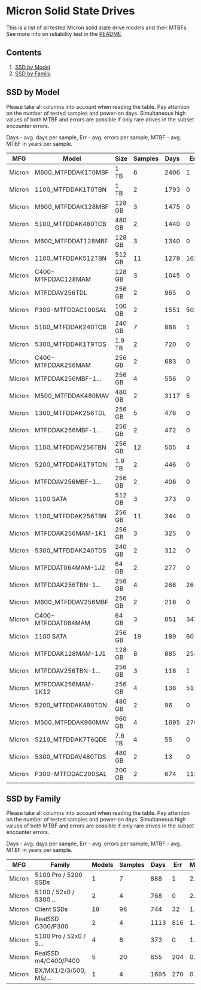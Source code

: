 Micron Solid State Drives
=========================

This is a list of all tested Micron solid state drive models and their MTBFs. See
more info on reliability test in the [README](https://github.com/bsdhw/SMART).

Contents
--------

1. [ SSD by Model  ](#ssd-by-model)
2. [ SSD by Family ](#ssd-by-family)

SSD by Model
------------

Please take all columns into account when reading the table. Pay attention on the
number of tested samples and power-on days. Simultaneous high values of both MTBF
and errors are possible if only rare drives in the subset encounter errors.

Days - avg. days per sample,
Err  - avg. errors per sample,
MTBF - avg. MTBF in years per sample.

| MFG       | Model              | Size   | Samples | Days  | Err   | MTBF |
|-----------|--------------------|--------|---------|-------|-------|------|
| Micron    | M600_MTFDDAK1T0MBF | 1 TB   | 6       | 2406  | 1     | 5.86   |
| Micron    | 1100_MTFDDAK1T0TBN | 1 TB   | 2       | 1793  | 0     | 4.91   |
| Micron    | M600_MTFDDAK128MBF | 128 GB | 3       | 1475  | 0     | 4.04   |
| Micron    | 5100_MTFDDAK480TCB | 480 GB | 2       | 1440  | 0     | 3.95   |
| Micron    | M600_MTFDDAT128MBF | 128 GB | 3       | 1340  | 0     | 3.67   |
| Micron    | 1100_MTFDDAK512TBN | 512 GB | 11      | 1279  | 162   | 3.12   |
| Micron    | C400-MTFDDAC128MAM | 128 GB | 3       | 1045  | 0     | 2.86   |
| Micron    | MTFDDAV256TDL      | 256 GB | 2       | 965   | 0     | 2.64   |
| Micron    | P300-MTFDDAC100SAL | 100 GB | 2       | 1551  | 503   | 2.30   |
| Micron    | 5100_MTFDDAK240TCB | 240 GB | 7       | 888   | 1     | 2.29   |
| Micron    | 5300_MTFDDAK1T9TDS | 1.9 TB | 2       | 720   | 0     | 1.98   |
| Micron    | C400-MTFDDAK256MAM | 256 GB | 2       | 683   | 0     | 1.87   |
| Micron    | MTFDDAK256MBF-1... | 256 GB | 4       | 556   | 0     | 1.52   |
| Micron    | M500_MTFDDAK480MAV | 480 GB | 2       | 3117  | 5     | 1.46   |
| Micron    | 1300_MTFDDAK256TDL | 256 GB | 5       | 476   | 0     | 1.31   |
| Micron    | MTFDDAK256MBF-1... | 256 GB | 2       | 472   | 0     | 1.29   |
| Micron    | 1100_MTFDDAV256TBN | 256 GB | 12      | 505   | 4     | 1.29   |
| Micron    | 5200_MTFDDAK1T9TDN | 1.9 TB | 2       | 446   | 0     | 1.22   |
| Micron    | MTFDDAV256MBF-1... | 256 GB | 2       | 406   | 0     | 1.11   |
| Micron    | 1100 SATA          | 512 GB | 3       | 373   | 0     | 1.02   |
| Micron    | 1100_MTFDDAK256TBN | 256 GB | 11      | 344   | 0     | 0.94   |
| Micron    | MTFDDAK256MAM-1K1  | 256 GB | 3       | 325   | 0     | 0.89   |
| Micron    | 5300_MTFDDAK240TDS | 240 GB | 2       | 312   | 0     | 0.86   |
| Micron    | MTFDDAT064MAM-1J2  | 64 GB  | 2       | 277   | 0     | 0.76   |
| Micron    | MTFDDAK256TBN-1... | 256 GB | 4       | 266   | 26    | 0.69   |
| Micron    | M600_MTFDDAV256MBF | 256 GB | 2       | 216   | 0     | 0.59   |
| Micron    | C400-MTFDDAT064MAM | 64 GB  | 3       | 851   | 343   | 0.44   |
| Micron    | 1100 SATA          | 256 GB | 19      | 189   | 60    | 0.43   |
| Micron    | MTFDDAK128MAM-1J1  | 128 GB | 8       | 885   | 254   | 0.41   |
| Micron    | MTFDDAV256TBN-1... | 256 GB | 3       | 116   | 1     | 0.30   |
| Micron    | MTFDDAK256MAM-1K12 | 256 GB | 4       | 138   | 511   | 0.29   |
| Micron    | 5200_MTFDDAK480TDN | 480 GB | 2       | 96    | 0     | 0.26   |
| Micron    | M500_MTFDDAK960MAV | 960 GB | 4       | 1695  | 270   | 0.19   |
| Micron    | 5210_MTFDDAK7T6QDE | 7.6 TB | 4       | 55    | 0     | 0.15   |
| Micron    | 5300_MTFDDAV480TDS | 480 GB | 2       | 13    | 0     | 0.04   |
| Micron    | P300-MTFDDAC200SAL | 200 GB | 2       | 674   | 1129  | 0.00   |

SSD by Family
-------------

Please take all columns into account when reading the table. Pay attention on the
number of tested samples and power-on days. Simultaneous high values of both MTBF
and errors are possible if only rare drives in the subset encounter errors.

Days - avg. days per sample,
Err  - avg. errors per sample,
MTBF - avg. MTBF in years per sample.

| MFG       | Family                 | Models | Samples | Days  | Err   | MTBF |
|-----------|------------------------|--------|---------|-------|-------|------|
| Micron    | 5100 Pro / 5200 SSDs   | 1      | 7       | 888   | 1     | 2.29   |
| Micron    | 5100 / 52x0 / 5300 ... | 2      | 4       | 768   | 0     | 2.10   |
| Micron    | Client SSDs            | 18     | 96      | 744   | 32    | 1.77   |
| Micron    | RealSSD C300/P300      | 2      | 4       | 1113  | 816   | 1.15   |
| Micron    | 5100 Pro / 52x0 / 5... | 4      | 8       | 373   | 0     | 1.02   |
| Micron    | RealSSD m4/C400/P400   | 5      | 20      | 655   | 204   | 0.97   |
| Micron    | BX/MX1/2/3/500, M5/... | 1      | 4       | 1695  | 270   | 0.19   |
